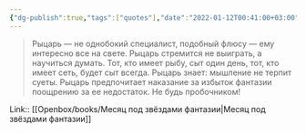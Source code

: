 ```yaml
---
{"dg-publish":true,"tags":["quotes"],"date":"2022-01-12T00:41:00+03:00","title":"стремится не выиграть, а научиться думать","modified_at":"2024-02-19T09:28:25+03:00","aliases":"стремится не выиграть, а научиться думать","dg-path":"/quotes/202201120041.md","permalink":"/quotes/202201120041/","dgPassFrontmatter":true}
---
```



> Рыцарь — не однобокий специалист, подобный флюсу — ему интересно все на свете. Рыцарь стремится не выиграть, а научиться думать. Тот, кто имеет рыбу, сыт один день, тот, кто имеет сеть, будет сыт всегда. Рыцарь знает: мышление не терпит суеты. Рыцарь предпочитает наказание за избыток фантазии поощрению за ее недостаток. Не будь пробочником! 

Link:: [[Openbox/books/Месяц под звёздами фантазии|Месяц под звёздами фантазии]]
